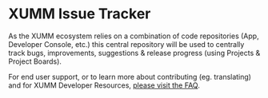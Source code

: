 # XUMM Issue Tracker

As the XUMM ecosystem relies on a combination of code repositories (App, Developer Console, etc.) this central repository will be used to centrally track bugs, improvements, suggestions &amp; release progress (using Projects & Project Boards).

For end user support, or to learn more about contributing (eg. translating) and for XUMM Developer Resources, [please visit the FAQ](https://support.xumm.app/en/).
